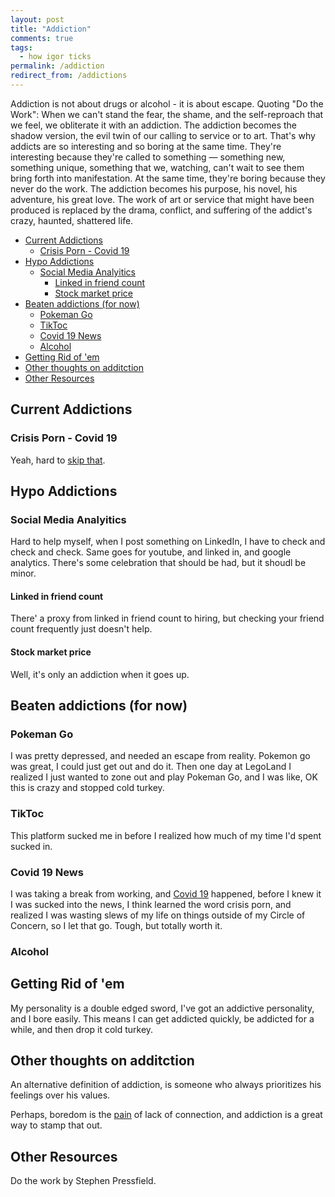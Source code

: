 ```yaml
---
layout: post
title: "Addiction"
comments: true
tags:
  - how igor ticks
permalink: /addiction
redirect_from: /addictions
---
```


Addiction is not about drugs or alcohol - it is about escape. Quoting "Do the Work": When we can't stand the fear, the shame, and the self-reproach that we feel, we obliterate it with an addiction. The addiction becomes the shadow version, the evil twin of our calling to service or to art. That's why addicts are so interesting and so boring at the same time. They're interesting because they're called to something — something new, something unique, something that we, watching, can't wait to see them bring forth into manifestation. At the same time, they're boring because they never do the work. The addiction becomes his purpose, his novel, his adventure, his great love. The work of art or service that might have been produced is replaced by the drama, conflict, and suffering of the addict's crazy, haunted, shattered life.

<!-- prettier-ignore-start -->


<!-- vim-markdown-toc GFM -->

- [Current Addictions](#current-addictions)
    - [Crisis Porn - Covid 19](#crisis-porn---covid-19)
- [Hypo Addictions](#hypo-addictions)
    - [Social Media Analyitics](#social-media-analyitics)
        - [Linked in friend count](#linked-in-friend-count)
        - [Stock market price](#stock-market-price)
- [Beaten addictions (for now)](#beaten-addictions-for-now)
    - [Pokeman Go](#pokeman-go)
    - [TikToc](#tiktoc)
    - [Covid 19 News](#covid-19-news)
    - [Alcohol](#alcohol)
- [Getting Rid of 'em](#getting-rid-of-em)
- [Other thoughts on additction](#other-thoughts-on-additction)
- [Other Resources](#other-resources)

<!-- vim-markdown-toc -->
<!-- prettier-ignore-end -->

## Current Addictions

### Crisis Porn - Covid 19

Yeah, hard to [skip that](/covid).

## Hypo Addictions

### Social Media Analyitics

Hard to help myself, when I post something on LinkedIn, I have to check and check and check. Same goes for youtube, and linked in, and google analytics. There's some celebration that should be had, but it shoudl be minor.

#### Linked in friend count

There' a proxy from linked in friend count to hiring, but checking your friend count frequently just doesn't help.

#### Stock market price

Well, it's only an addiction when it goes up.

## Beaten addictions (for now)

### Pokeman Go

I was pretty depressed, and needed an escape from reality. Pokemon go was great, I could just get out and do it. Then one day at LegoLand I realized I just wanted to zone out and play Pokeman Go, and I was like, OK this is crazy and stopped cold turkey.

### TikToc

This platform sucked me in before I realized how much of my time I'd spent sucked in.

### Covid 19 News

I was taking a break from working, and [Covid 19](/covid) happened, before I knew it I was sucked into the news, I think learned the word crisis porn, and realized I was wasting slews of my life on things outside of my Circle of Concern, so I let that go. Tough, but totally worth it.

### Alcohol

## Getting Rid of 'em

My personality is a double edged sword, I've got an addictive personality, and I bore easily. This means I can get addicted quickly, be addicted for a while, and then drop it cold turkey.

## Other thoughts on additction

An alternative definition of addiction, is someone who always prioritizes his feelings over his values.

Perhaps, boredom is the [pain](/mental-pain) of lack of connection, and addiction is a great way to stamp that out.

## Other Resources

Do the work by Stephen Pressfield.
